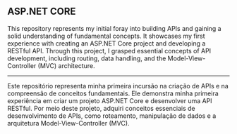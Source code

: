 ## ASP.NET CORE

This repository represents my initial foray into building APIs and gaining a solid understanding of fundamental concepts. It showcases my first experience with creating an ASP.NET Core project and developing a RESTful API. Through this project, I grasped essential concepts of API development, including routing, data handling, and the Model-View-Controller (MVC) architecture.

---

Este repositório representa minha primeira incursão na criação de APIs e na compreensão de conceitos fundamentais. Ele demonstra minha primeira experiência em criar um projeto ASP.NET Core e desenvolver uma API RESTful. Por meio deste projeto, adquiri conceitos essenciais de desenvolvimento de APIs, como roteamento, manipulação de dados e a arquitetura Model-View-Controller (MVC).
